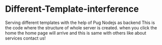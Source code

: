 # Different-Template-interference
Serving different templates with the help of Pug Nodejs as backend
This is the code where the structure of whole server is created. when you click the home the home page will arrive and this is same with others like about services contact us!
